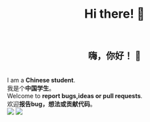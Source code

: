 <h1 align="center"> Hi there! 👋</h1><br>
<h2 align="center"> 嗨，你好！ 👋</h2><br>
I am a <strong>Chinese student</strong>.<br>
我是个<strong>中国学生</strong>。<br>
Welcome to <strong>report bugs,ideas or pull requests</strong>.<br>
欢迎<strong>报告bug，想法或贡献代码</strong>。<br>
<img src="https://github-readme-stats.vercel.app/api?username=xclala&show_icons=true&count_private=true">
<img src="https://github-readme-stats.vercel.app/api/top-langs/?username=xclala&layout=compact&show_icons=true">


